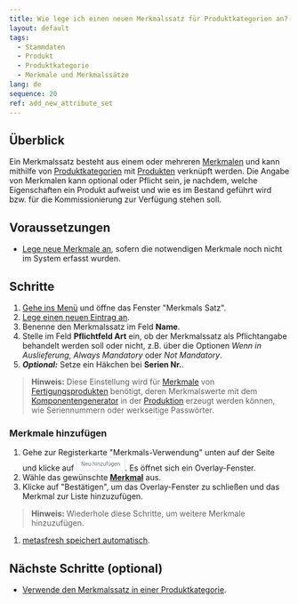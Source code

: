 ```yaml
---
title: Wie lege ich einen neuen Merkmalssatz für Produktkategorien an?
layout: default
tags:
  - Stammdaten
  - Produkt
  - Produktkategorie
  - Merkmale und Merkmalssätze
lang: de
sequence: 20
ref: add_new_attribute_set
---
```


## Überblick
Ein Merkmalssatz besteht aus einem oder mehreren [Merkmalen](Merkmal_Produkt_neu_anlegen) und kann mithilfe von [Produktkategorien](NeueProduktkategorie) mit [Produkten](NeuesProdukt) verknüpft werden. Die Angabe von Merkmalen kann optional oder Pflicht sein, je nachdem, welche Eigenschaften ein Produkt aufweist und wie es im Bestand geführt wird bzw. für die Kommissionierung zur Verfügung stehen soll.

## Voraussetzungen
- [Lege neue Merkmale an](Merkmal_Produkt_neu_anlegen), sofern die notwendigen Merkmale noch nicht im System erfasst wurden.

## Schritte
1. [Gehe ins Menü](Menu) und öffne das Fenster "Merkmals Satz".
1. [Lege einen neuen Eintrag an](Neuer_Datensatz_Fenster_Webui).
1. Benenne den Merkmalssatz im Feld **Name**.
1. Stelle im Feld **Pflichtfeld Art** ein, ob der Merkmalssatz als Pflichtangabe behandelt werden soll oder nicht, z.B. über die Optionen *Wenn in Auslieferung*, *Always Mandatory* oder *Not Mandatory*.
1. ***Optional:*** Setze ein Häkchen bei **Serien Nr.**.
 >**Hinweis:** Diese Einstellung wird für [Merkmale](Merkmal_Produkt_neu_anlegen) von [Fertigungsprodukten](ProduktionFertigstellung) benötigt, deren Merkmalswerte mit dem [Komponentengenerator](Komponentengenerator_Einrichtung) in der [Produktion](NeuerProduktionsauftrag) erzeugt werden können, wie Seriennummern oder werkseitige Passwörter.

### Merkmale hinzufügen
1. Gehe zur Registerkarte "Merkmals-Verwendung" unten auf der Seite und klicke auf !["Neu hinzufügen"](assets/Neu_hinzufuegen_Button.png). Es öffnet sich ein Overlay-Fenster.
1. Wähle das gewünschte [**Merkmal**](Merkmal_Produkt_neu_anlegen) aus.
1. Klicke auf "Bestätigen", um das Overlay-Fenster zu schließen und das Merkmal zur Liste hinzuzufügen.
 >**Hinweis:** Wiederhole diese Schritte, um weitere Merkmale hinzuzufügen.

1. [metasfresh speichert automatisch](Speicheranzeige).

## Nächste Schritte (optional)
- [Verwende den Merkmalssatz in einer Produktkategorie](NeueProduktkategorie).
